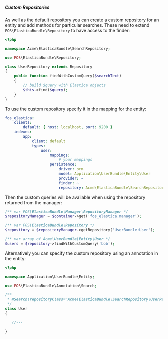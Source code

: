 ##### Custom Repositories

As well as the default repository you can create a custom repository for an entity and add
methods for particular searches. These need to extend `FOS\ElasticaBundle\Repository` to have
access to the finder:

```php
<?php

namespace Acme\ElasticaBundle\SearchRepository;

use FOS\ElasticaBundle\Repository;

class UserRepository extends Repository
{
    public function findWithCustomQuery($searchText)
    {
        // build $query with Elastica objects
        $this->find($query);
    }
}
```

To use the custom repository specify it in the mapping for the entity:

```yaml
fos_elastica:
    clients:
        default: { host: localhost, port: 9200 }
    indexes:
        app:
            client: default
            types:
                user:
                    mappings:
                        # your mappings
                    persistence:
                        driver: orm
                        model: Application\UserBundle\Entity\User
                        provider: ~
                        finder: ~
                        repository: Acme\ElasticaBundle\SearchRepository\UserRepository
```

Then the custom queries will be available when using the repository returned from the manager:

```php
/** var FOS\ElasticaBundle\Manager\RepositoryManager */
$repositoryManager = $container->get('fos_elastica.manager');

/** var FOS\ElasticaBundle\Repository */
$repository = $repositoryManager->getRepository('UserBundle:User');

/** var array of Acme\UserBundle\Entity\User */
$users = $repository->findWithCustomQuery('bob');
```

Alternatively you can specify the custom repository using an annotation in the entity:

```php
<?php

namespace Application\UserBundle\Entity;

use FOS\ElasticaBundle\Annotation\Search;

/**
 * @Search(repositoryClass="Acme\ElasticaBundle\SearchRepository\UserRepository")
 */
class User
{

   //---

}
```
